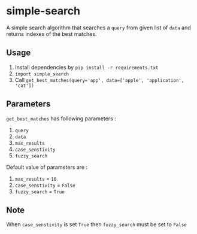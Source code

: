 # simple-search

A simple search algorithm that searches a `query` from given list of `data` and returns indexes of the best matches.

## Usage

1. Install dependencies by `pip install -r requirements.txt`
2. `import simple_search`
3. Call `get_best_matches(query='app', data=['apple', 'application', 'cat'])`

## Parameters

`get_best_matches` has following parameters :

1. `query`
2. `data`
3. `max_results`
4. `case_senstivity`
5. `fuzzy_search`

Default value of parameters are :

1. `max_results` = `10`
2. `case_senstivity` = `False`
3. `fuzzy_search` = `True`

## Note

When `case_senstivity` is set `True` then `fuzzy_search` must be set to `False`
